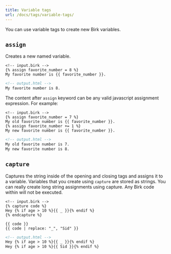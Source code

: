 ```yaml
---
title: Variable tags
url: /docs/tags/variable-tags/
---
```


You can use variable tags to create new Birk variables.

## `assign`

Creates a new named variable.

``` birk
<!-- input.birk -->
{% assign favorite_number = 8 %}
My favorite number is {{ favorite_number }}.
```
``` html
<!-- output.html -->
My favorite number is 8.
```

The content after `assign` keyword can be any valid javascript assignment expression. For example:

``` birk
<!-- input.birk -->
{% assign favorite_number = 7 %}
My old favorite number is {{ favorite_number }}.
{% assign favorite_number += 1 %}
My new favorite number is {{ favorite_number }}.
```
``` html
<!-- output.html -->
My old favorite number is 7.
My new favorite number is 8.
```

## `capture`

Captures the string inside of the opening and closing tags and assigns it to a variable. Variables that you create using `capture` are stored as strings. You can really create long string assignments using capture. Any Birk code within will not be executed.

``` birk
<!-- input.birk -->
{% capture code %}
Hey {% if age > 10 %}{{ _ }}{% endif %}
{% endcapture %}

{{ code }}
{{ code | replace: "_", "Sid" }}
```
``` html
<!-- output.html -->
Hey {% if age > 10 %}{{ _ }}{% endif %}
Hey {% if age > 10 %}{{ Sid }}{% endif %}
```
